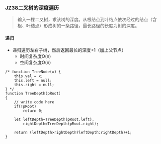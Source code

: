 ### JZ38二叉树的深度遍历
>输入一棵二叉树，求该树的深度。从根结点到叶结点依次经过的结点（含根、叶结点）形成树的一条路径，最长路径的长度为树的深度。

#### 递归
- 递归遍历左右子树，然后返回最长的深度+1（加上父节点）
	- 时间复杂度O(n)
	- 空间复杂度O(n)

```
/* function TreeNode(x) {
    this.val = x;
    this.left = null;
    this.right = null;
} */
function TreeDepth(pRoot)
{
    // write code here
    if(!pRoot)
        return 0;
    
    let leftDepth=TreeDepth(pRoot.left),
        rightDepth=TreeDepth(pRoot.right);
    
    return (leftDepth>rightDepth?leftDepth:rightDepth)+1;
}
```
